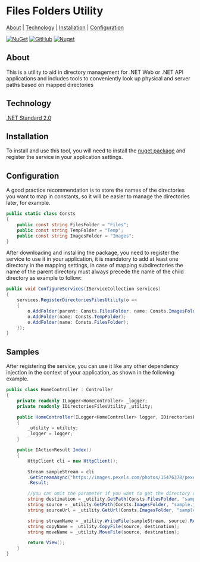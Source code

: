 # Files Folders Utility

[About](#about) | [Technology](#technology) | [Installation](#installation) | [Configuration](#configuration)

[![NuGet](https://img.shields.io/nuget/v/dotnet-directory-files-utility?style=flat)](https://www.nuget.org/packages/dotnet-directory-files-utility) [![GitHub](https://img.shields.io/github/license/quemuel-nassor/DotnetCoreDirectoriesFilesUtility?color=green&style=flat)](https://github.com/Quemuel-Nassor/DotnetCoreDirectoriesFilesUtility/blob/master/LICENSE.txt) [![Nuget](https://img.shields.io/nuget/dt/dotnet-directory-files-utility?color=informational&style=flat)](https://www.nuget.org/packages/dotnet-directory-files-utility)

## About
This is a utility to aid in directory management for .NET Web or .NET API applications and includes tools to conveniently look up physical and server paths based on mapped directories

## Technology

[.NET Standard 2.0](https://learn.microsoft.com/pt-br/dotnet/standard/net-standard?tabs=net-standard-2-0)

## Installation
To install and use this tool, you will need to install the [nuget package](https://www.nuget.org/packages/dotnet-directory-files-utility) and register the service in your application settings.

## Configuration
A good practice recommendation is to store the names of the directories you want to map in constants, so it will be easier to manage the directories later, for example.

```c#
public static class Consts
{
    public const string FilesFolder = "Files";
    public const string TempFolder = "Temp";
    public const string ImagesFolder = "Images";
}
```

After downloading and installing the package, you need to register the service to use it in your application, it is mandatory to add at least one directory in the mapping settings, in case of mapping subdirectories the name of the parent directory must always precede the name of the child directory as example to follow:

```c#
public void ConfigureServices(IServiceCollection services)
{
    services.RegisterDirectoriesFilesUtility(o =>
    {
        o.AddFolder(parent: Consts.FilesFolder, name: Consts.ImagesFolder);
        o.AddFolder(name: Consts.TempFolder);
        o.AddFolder(name: Consts.FilesFolder);
    });
}
```

## Samples
After registering the service, you can use it like any other dependency injection in the context of your application, as shown in the following example.

```c#
public class HomeController : Controller
{
    private readonly ILogger<HomeController> _logger;
    private readonly IDirectoriesFilesUtility _utility;

    public HomeController(ILogger<HomeController> logger, IDirectoriesFilesUtility utility)
    {
        _utility = utility;
        _logger = logger;
    }

    public IActionResult Index()
    {
        HttpClient cli = new HttpClient();

        Stream sampleStream = cli
        .GetStreamAsync("https://images.pexels.com/photos/15476378/pexels-photo-15476378.jpeg")
        .Result;

        //you can omit the parameter if you want to get the directory only
        string destination = _utility.GetPath(Consts.FilesFolder, "sample.jpg");
        string source = _utility.GetPath(Consts.ImagesFolder, "sample.jpg");
        string sourceUrl = _utility.GetUrl(Consts.ImagesFolder, "sample.jpg");

        string streamName = _utility.WriteFile(sampleStream, source).Result;
        string copyName = _utility.CopyFile(source, destination);
        string moveName = _utility.MoveFile(source, destination);

        return View();
    }
}
```
